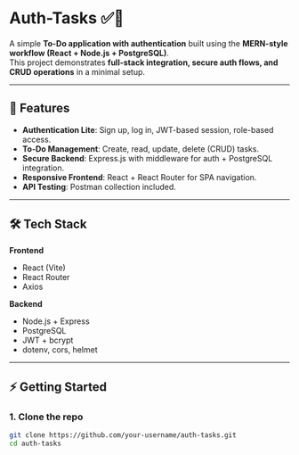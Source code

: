 # Auth-Tasks ✅🔐

A simple **To-Do application with authentication** built using the **MERN-style workflow (React + Node.js + PostgreSQL)**.  
This project demonstrates **full-stack integration, secure auth flows, and CRUD operations** in a minimal setup.

---

## 🚀 Features
- **Authentication Lite**: Sign up, log in, JWT-based session, role-based access.
- **To-Do Management**: Create, read, update, delete (CRUD) tasks.
- **Secure Backend**: Express.js with middleware for auth + PostgreSQL integration.
- **Responsive Frontend**: React + React Router for SPA navigation.
- **API Testing**: Postman collection included.

---

## 🛠️ Tech Stack
**Frontend**
- React (Vite)
- React Router
- Axios

**Backend**
- Node.js + Express
- PostgreSQL
- JWT + bcrypt
- dotenv, cors, helmet

---

## ⚡ Getting Started

### 1. Clone the repo
```bash
git clone https://github.com/your-username/auth-tasks.git
cd auth-tasks
